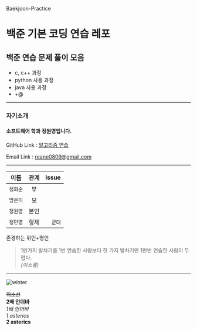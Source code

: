 Baekjoon-Practice
# 백준 기본 코딩 연습 레포
## 백준 연습 문제 풀이 모음
- c, c++ 과정 
- python 사용 과정
- java 사용 과정
- +@
***
### 자기소개    
#### 소프트웨어 학과 정원영입니다.    
GitHub Link : [알고리즘 연습](https://github.com/reane0809/Baekjoon-Practice, "git link")

Email Link : <reane0809@gmail.com>
 
***

| 이름 | 관계 | Issue |
|---|:---:|---:|
| `정회순` | 부 |  |
| `방은미` | 모 |  |
| `정원영` | 본인 |  |
| `정민영` | 형제 | `군대` |

존경하는 위인+명언  
> 1만가지 발차기를 1번 연습한 사람보다 한 가지 발차기만 1만번 연습한 사람이 두렵다.  
> _(이소룡)_    
***
![winter](https://user-images.githubusercontent.com/57868072/164887355-accc9a10-8db6-4949-b16d-9c411eb81781.jpg)    

~~취소선~~   
__2배 언더바__   
_1배 언더바_   
*1 asterics*   
**2 asterics**
